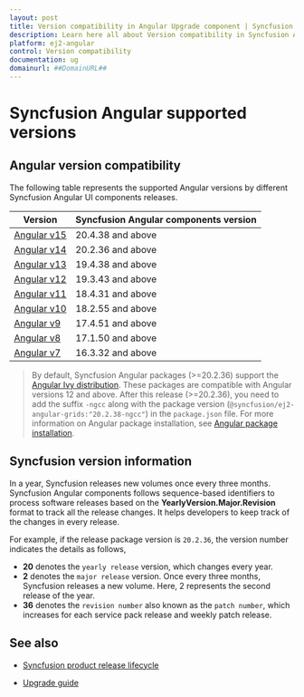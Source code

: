 ```yaml
---
layout: post
title: Version compatibility in Angular Upgrade component | Syncfusion
description: Learn here all about Version compatibility in Syncfusion Angular Upgrade component of Syncfusion Essential JS 2 and more.
platform: ej2-angular
control: Version compatibility 
documentation: ug
domainurl: ##DomainURL##
---
```


# Syncfusion Angular supported versions

## Angular version compatibility

The following table represents the supported Angular versions by different Syncfusion Angular UI components releases.

| Version | Syncfusion Angular components version |
| ------------- | ------------- |
| [Angular v15](https://blog.angular.io/angular-v15-is-now-available-df7be7f2f4c8/) | 20.4.38 and above |
| [Angular v14](https://blog.angular.io/angular-v14-is-now-available-391a6db736af/) | 20.2.36 and above |
| [Angular v13](https://blog.angular.io/angular-v13-is-now-available-cce66f7bc296/) | 19.4.38 and above |
| [Angular v12](https://blog.angular.io/angular-v12-is-now-available-32ed51fbfd49/) | 19.3.43 and above |
| [Angular v11](https://blog.angular.io/version-11-of-angular-now-available-74721b7952f7/) | 18.4.31 and above |
| [Angular v10](https://blog.angular.io/version-10-of-angular-now-available-78960babd41/) | 18.2.55 and above |
| [Angular v9](https://blog.angular.io/version-9-of-angular-now-available-project-ivy-has-arrived-23c97b63cfa3/) | 17.4.51 and above |
| [Angular v8](https://blog.angular.io/version-8-of-angular-smaller-bundles-cli-apis-and-alignment-with-the-ecosystem-af0261112a27/) | 17.1.50 and above |
| [Angular v7](https://blog.angular.io/version-7-of-angular-cli-prompts-virtual-scroll-drag-and-drop-and-more-c594e22e7b8c/) | 16.3.32 and above |

>By default, Syncfusion Angular packages (>=20.2.36) support the [Angular Ivy distribution](https://docs.angular.lat/guide/ivy). These packages are compatible with Angular versions 12 and above. After this release (>=20.2.36), you need to add the suffix `-ngcc` along with the package version (`@syncfusion/ej2-angular-grids:"20.2.38-ngcc"`) in the `package.json` file. For more information on Angular package installation, see [Angular package installation](https://ej2.syncfusion.com/angular/documentation/getting-started/angular-cli/#installing-Syncfusion-Grid-Package).

## Syncfusion version information

In a year, Syncfusion releases new volumes once every three months. Syncfusion Angular components follows sequence-based identifiers to process software releases based on the **YearlyVersion.Major.Revision** format to track all the release changes. It helps developers to keep track of the changes in every release.

For example, if the release package version is `20.2.36`, the version number indicates the details as follows,

* **20** denotes the `yearly release` version, which changes every year.
* **2** denotes the `major release` version. Once every three months, Syncfusion releases a new volume. Here, 2 represents the second release of the year.
* **36** denotes the `revision number` also known as the `patch number`, which increases for each service pack release and weekly patch release.

## See also

* [Syncfusion product release lifecycle](https://www.syncfusion.com/support/product-lifecycle/estudio)

* [Upgrade guide](https://help.syncfusion.com/upgrade-guide/angular-ui-components)